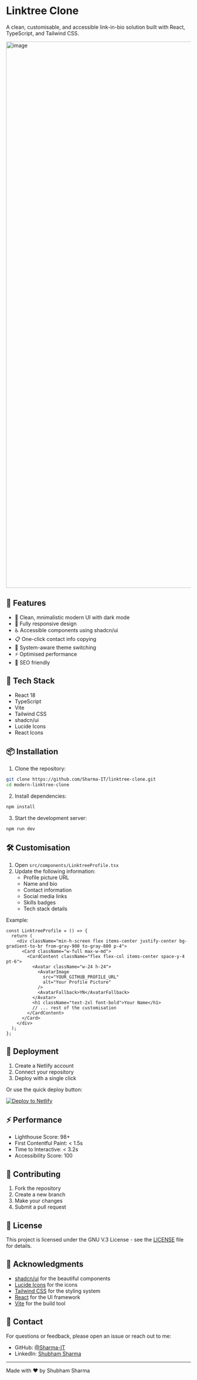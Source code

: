 # Linktree Clone

A clean, customisable, and accessible link-in-bio solution built with React, TypeScript, and Tailwind CSS.

<a href="https://shubs-links.netlify.app">
    <img width="1489" alt="image" src="https://github.com/user-attachments/assets/67321430-f160-4c0a-b1c5-c255ebd3f5c0" title="Click on me, to see where I am being hosted.">
</a>

## 🌟 Features

- 🎨 Clean, mnimalistic modern UI with dark mode
- 📱 Fully responsive design
- ♿ Accessible components using shadcn/ui
- 📋 One-click contact info copying
- 🔄 System-aware theme switching
- ⚡ Optimised performance
- 🎯 SEO friendly

## 🚀 Tech Stack

- React 18
- TypeScript
- Vite
- Tailwind CSS
- shadcn/ui
- Lucide Icons
- React Icons

## 📦 Installation

1. Clone the repository:
```bash
git clone https://github.com/Sharma-IT/linktree-clone.git
cd modern-linktree-clone
```

2. Install dependencies:
```bash
npm install
```

3. Start the development server:
```bash
npm run dev
```

## 🛠️ Customisation

1. Open `src/components/LinktreeProfile.tsx`
2. Update the following information:
   - Profile picture URL
   - Name and bio
   - Contact information
   - Social media links
   - Skills badges
   - Tech stack details

Example:
```tsx
const LinktreeProfile = () => {
  return (
    <div className="min-h-screen flex items-center justify-center bg-gradient-to-br from-gray-900 to-gray-800 p-4">
      <Card className="w-full max-w-md">
        <CardContent className="flex flex-col items-center space-y-4 pt-6">
          <Avatar className="w-24 h-24">
            <AvatarImage
              src="YOUR_GITHUB_PROFILE_URL"
              alt="Your Profile Picture"
            />
            <AvatarFallback>YN</AvatarFallback>
          </Avatar>
          <h1 className="text-2xl font-bold">Your Name</h1>
          // ... rest of the customisation
        </CardContent>
      </Card>
    </div>
  );
};
```

## 🚀 Deployment

1. Create a Netlify account
2. Connect your repository
3. Deploy with a single click

Or use the quick deploy button:

[![Deploy to Netlify](https://www.netlify.com/img/deploy/button.svg)](https://app.netlify.com/start/deploy?repository=https://github.com/Sharma-IT/linktree-clone)

## ⚡ Performance

- Lighthouse Score: 98+
- First Contentful Paint: < 1.5s
- Time to Interactive: < 3.2s
- Accessibility Score: 100

## 🤝 Contributing

1. Fork the repository
2. Create a new branch
3. Make your changes
4. Submit a pull request

## 📄 License

This project is licensed under the GNU V.3 License - see the [LICENSE](LICENSE) file for details.

## 🙏 Acknowledgments

- [shadcn/ui](https://ui.shadcn.com/) for the beautiful components
- [Lucide Icons](https://lucide.dev/) for the icons
- [Tailwind CSS](https://tailwindcss.com/) for the styling system
- [React](https://reactjs.org/) for the UI framework
- [Vite](https://vitejs.dev/) for the build tool

## 📧 Contact

For questions or feedback, please open an issue or reach out to me:

- GitHub: [@Sharma-IT](https://github.com/Sharma-IT)
- LinkedIn: [Shubham Sharma](https://linkedin.com/in/Sharma-IT)

---

Made with ❤️ by Shubham Sharma

